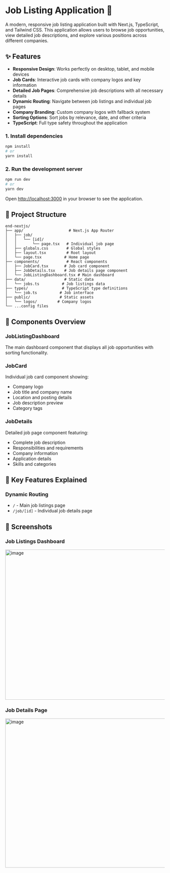 # Job Listing Application 🚀

A modern, responsive job listing application built with Next.js, TypeScript, and Tailwind CSS. This application allows users to browse job opportunities, view detailed job descriptions, and explore various positions across different companies.

## ✨ Features

- **Responsive Design**: Works perfectly on desktop, tablet, and mobile devices
- **Job Cards**: Interactive job cards with company logos and key information
- **Detailed Job Pages**: Comprehensive job descriptions with all necessary details
- **Dynamic Routing**: Navigate between job listings and individual job pages
- **Company Branding**: Custom company logos with fallback system
- **Sorting Options**: Sort jobs by relevance, date, and other criteria
- **TypeScript**: Full type safety throughout the application



### 1. Install dependencies

```bash
npm install
# or
yarn install
```

### 2. Run the development server

```bash
npm run dev
# or
yarn dev
```

Open [http://localhost:3000](http://localhost:3000) in your browser to see the application.

## 📁 Project Structure

```
end-nextjs/
├── app/                    # Next.js App Router
│   ├── job/
│   │   └── [id]/
│   │       └── page.tsx   # Individual job page
│   ├── globals.css        # Global styles
│   ├── layout.tsx         # Root layout
│   └── page.tsx          # Home page
├── components/            # React components
│   ├── JobCard.tsx       # Job card component
│   ├── JobDetails.tsx    # Job details page component
│   └── JobListingDashboard.tsx # Main dashboard
├── data/                 # Static data
│   └── jobs.ts          # Job listings data
├── types/               # TypeScript type definitions
│   └── job.ts          # Job interface
├── public/             # Static assets
│   └── logos/         # Company logos
└── ...config files
```

## 🎨 Components Overview

### JobListingDashboard
The main dashboard component that displays all job opportunities with sorting functionality.

### JobCard
Individual job card component showing:
- Company logo
- Job title and company name
- Location and posting details
- Job description preview
- Category tags

### JobDetails
Detailed job page component featuring:
- Complete job description
- Responsibilities and requirements
- Company information
- Application details
- Skills and categories

## 🎯 Key Features Explained

### Dynamic Routing
- `/` - Main job listings page
- `/job/[id]` - Individual job details page


## 📸 Screenshots

### Job Listings Dashboard
<img width="742" height="473" alt="image" src="https://github.com/user-attachments/assets/b23ce5fe-03ab-4a6b-8213-aa4f74a76bbd" />


### Job Details Page
<img width="791" height="470" alt="image" src="https://github.com/user-attachments/assets/d13cb469-6750-4733-a1a0-f0b7f2705edb" />




